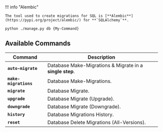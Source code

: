 !!! info "Alembic"

    The tool used to create migrations for SQL is [**Alembic**](https://pypi.org/project/alembic/) for **`SQLAlchemy`**.

```
python ./manage.py db {My-Command}
```

## Available **Commands**

| Command               | Description                                              |
| --------------------- | -------------------------------------------------------- |
| **`auto-migrate`**    | Database Make-Migrations & Migrate in a **single step**. |
| **`make-migrations`** | Database Make-Migrations.                                |
| **`migrate`**         | Database Migrate.                                        |
| **`upgrade`**         | Database Migrate (Upgrade).                              |
| **`downgrade`**       | Database Migrate (Downgrade).                            |
| **`history`**         | Database Migrations History.                             |
| **`reset`**           | Database Delete Migrations (All-Versions).               |
